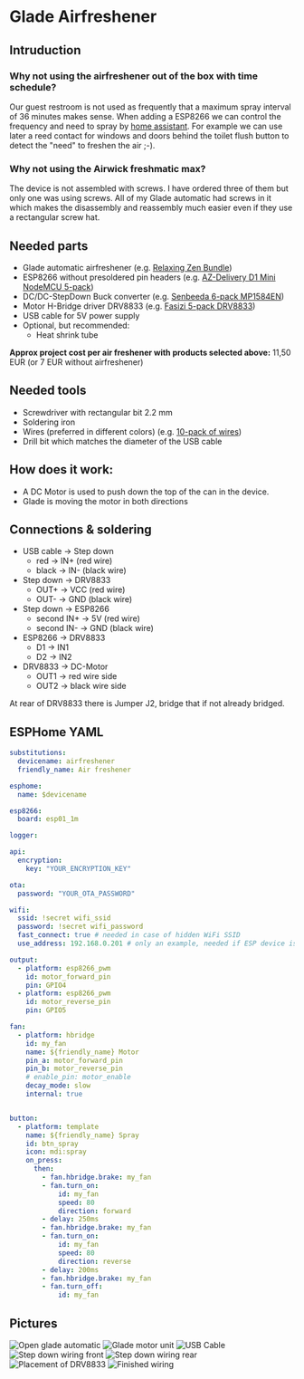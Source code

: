 # Glade Airfreshener

## Intruduction

### Why not using the airfreshener out of the box with time schedule?

Our guest restroom is not used as frequently that a maximum spray interval of 36 minutes makes sense.
When adding a ESP8266 we can control the frequency and need to spray by [home assistant](https://www.home-assistant.io/).
For example we can use later a reed contact for windows and doors behind the toilet flush button to detect the "need" to freshen the air ;-).

### Why not using the Airwick freshmatic max?

The device is not assembled with screws.
I have ordered three of them but only one was using screws.
All of my Glade automatic had screws in it which makes the disassembly and reassembly much easier even if they use a rectangular screw hat.

## Needed parts

* Glade automatic airfreshener (e.g. [Relaxing Zen Bundle](https://amzn.to/3IKhxcI))
* ESP8266 without presoldered pin headers (e.g. [AZ-Delivery D1 Mini NodeMCU 5-pack](https://amzn.to/3CH0Kn1))
* DC/DC-StepDown Buck converter (e.g. [Senbeeda 6-pack MP1584EN](https://amzn.to/3ZGIF2i))
* Motor H-Bridge driver DRV8833 (e.g. [Fasizi 5-pack DRV8833](https://amzn.to/3XckQxK))
* USB cable for 5V power supply
* Optional, but recommended:
  * Heat shrink tube

**Approx project cost per air freshener with products selected above:** 11,50 EUR (or 7 EUR without airfreshener)

## Needed tools

* Screwdriver with rectangular bit 2.2 mm
* Soldering iron
* Wires (preferred in different colors) (e.g. [10-pack of wires](https://amzn.to/3QxKqKK))
* Drill bit which matches the diameter of the USB cable

## How does it work:

* A DC Motor is used to push down the top of the can in the device.
* Glade is moving the motor in both directions

## Connections & soldering

* USB cable -> Step down
  * red -> IN+ (red wire)
  * black -> IN- (black wire)
* Step down -> DRV8833
  * OUT+ -> VCC (red wire)
  * OUT- -> GND (black wire)
* Step down -> ESP8266
  * second IN+ -> 5V (red wire)
  * second IN- -> GND (black wire)
* ESP8266 -> DRV8833
  * D1 -> IN1
  * D2 -> IN2
* DRV8833 -> DC-Motor
  * OUT1 -> red wire side
  * OUT2 -> black wire side

At rear of DRV8833 there is Jumper J2, bridge that if not already bridged.


## ESPHome YAML

```yaml
substitutions:
  devicename: airfreshener
  friendly_name: Air freshener

esphome:
  name: $devicename

esp8266:
  board: esp01_1m

logger:

api:
  encryption:
    key: "YOUR_ENCRYPTION_KEY"

ota:
  password: "YOUR_OTA_PASSWORD"

wifi:
  ssid: !secret wifi_ssid
  password: !secret wifi_password
  fast_connect: true # needed in case of hidden WiFi SSID
  use_address: 192.168.0.201 # only an example, needed if ESP device is in a different VLAN than ESPHome

output:
  - platform: esp8266_pwm
    id: motor_forward_pin
    pin: GPIO4
  - platform: esp8266_pwm
    id: motor_reverse_pin
    pin: GPIO5

fan:
  - platform: hbridge
    id: my_fan
    name: ${friendly_name} Motor
    pin_a: motor_forward_pin
    pin_b: motor_reverse_pin
    # enable_pin: motor_enable
    decay_mode: slow
    internal: true


button:
  - platform: template
    name: ${friendly_name} Spray
    id: btn_spray
    icon: mdi:spray
    on_press:
      then:
        - fan.hbridge.brake: my_fan
        - fan.turn_on:
            id: my_fan
            speed: 80
            direction: forward
        - delay: 250ms
        - fan.hbridge.brake: my_fan
        - fan.turn_on:
            id: my_fan
            speed: 80
            direction: reverse
        - delay: 200ms
        - fan.hbridge.brake: my_fan
        - fan.turn_off:
            id: my_fan
```

## Pictures
![Open glade automatic](images/glade-automatic-open.jpg)
![Glade motor unit](images/glade-motor-unit.jpg)
![USB Cable](images/usb-cable.jpg)
![Step down wiring front](images/step-down-wiring.jpg)
![Step down wiring rear](images/step-down-wiring2.jpg)
![Placement of DRV8833](images/drv8833-placement.jpg)
![Finished wiring](images/finished-open.jpg)
